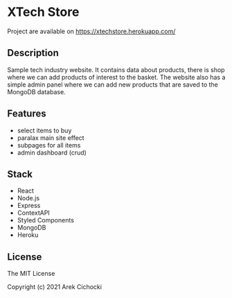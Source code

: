 # XTech Store

Project are available on https://xtechstore.herokuapp.com/

## Description

Sample tech industry website. It contains data about products, there is shop where we can add products of interest to the basket. The website also has a simple admin panel where we can add new products that are saved to the MongoDB database.

## Features

- select items to buy
- paralax main site effect
- subpages for all items
- admin dashboard (crud)


## Stack

- React
- Node.js
- Express
- ContextAPI
- Styled Components
- MongoDB
- Heroku

## License

The MIT License

Copyright (c) 2021 Arek Cichocki
